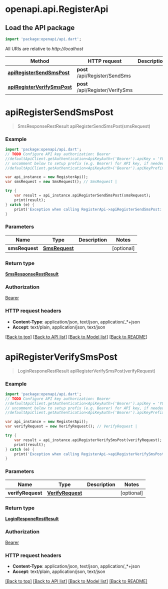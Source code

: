# openapi.api.RegisterApi

## Load the API package
```dart
import 'package:openapi/api.dart';
```

All URIs are relative to *http://localhost*

Method | HTTP request | Description
------------- | ------------- | -------------
[**apiRegisterSendSmsPost**](RegisterApi.md#apiRegisterSendSmsPost) | **post** /api/Register/SendSms | 
[**apiRegisterVerifySmsPost**](RegisterApi.md#apiRegisterVerifySmsPost) | **post** /api/Register/VerifySms | 


# **apiRegisterSendSmsPost**
> SmsResponseRestResult apiRegisterSendSmsPost(smsRequest)



### Example 
```dart
import 'package:openapi/api.dart';
// TODO Configure API key authorization: Bearer
//defaultApiClient.getAuthentication<ApiKeyAuth>('Bearer').apiKey = 'YOUR_API_KEY';
// uncomment below to setup prefix (e.g. Bearer) for API key, if needed
//defaultApiClient.getAuthentication<ApiKeyAuth>('Bearer').apiKeyPrefix = 'Bearer';

var api_instance = new RegisterApi();
var smsRequest = new SmsRequest(); // SmsRequest | 

try { 
    var result = api_instance.apiRegisterSendSmsPost(smsRequest);
    print(result);
} catch (e) {
    print('Exception when calling RegisterApi->apiRegisterSendSmsPost: $e\n');
}
```

### Parameters

Name | Type | Description  | Notes
------------- | ------------- | ------------- | -------------
 **smsRequest** | [**SmsRequest**](SmsRequest.md)|  | [optional] 

### Return type

[**SmsResponseRestResult**](SmsResponseRestResult.md)

### Authorization

[Bearer](../README.md#Bearer)

### HTTP request headers

 - **Content-Type**: application/json, text/json, application/_*+json
 - **Accept**: text/plain, application/json, text/json

[[Back to top]](#) [[Back to API list]](../README.md#documentation-for-api-endpoints) [[Back to Model list]](../README.md#documentation-for-models) [[Back to README]](../README.md)

# **apiRegisterVerifySmsPost**
> LoginResponeRestResult apiRegisterVerifySmsPost(verifyRequest)



### Example 
```dart
import 'package:openapi/api.dart';
// TODO Configure API key authorization: Bearer
//defaultApiClient.getAuthentication<ApiKeyAuth>('Bearer').apiKey = 'YOUR_API_KEY';
// uncomment below to setup prefix (e.g. Bearer) for API key, if needed
//defaultApiClient.getAuthentication<ApiKeyAuth>('Bearer').apiKeyPrefix = 'Bearer';

var api_instance = new RegisterApi();
var verifyRequest = new VerifyRequest(); // VerifyRequest | 

try { 
    var result = api_instance.apiRegisterVerifySmsPost(verifyRequest);
    print(result);
} catch (e) {
    print('Exception when calling RegisterApi->apiRegisterVerifySmsPost: $e\n');
}
```

### Parameters

Name | Type | Description  | Notes
------------- | ------------- | ------------- | -------------
 **verifyRequest** | [**VerifyRequest**](VerifyRequest.md)|  | [optional] 

### Return type

[**LoginResponeRestResult**](LoginResponeRestResult.md)

### Authorization

[Bearer](../README.md#Bearer)

### HTTP request headers

 - **Content-Type**: application/json, text/json, application/_*+json
 - **Accept**: text/plain, application/json, text/json

[[Back to top]](#) [[Back to API list]](../README.md#documentation-for-api-endpoints) [[Back to Model list]](../README.md#documentation-for-models) [[Back to README]](../README.md)


